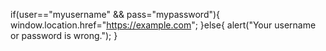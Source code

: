 if(user=="myusername" && pass="mypassword"){
window.location.href="https://example.com";
}else{
alert("Your username or password is wrong.");
}

